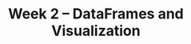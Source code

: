 ---
title: Week 2 – DataFrames and Visualization
weekNumber: 2
days:
    - date: 2025-1-13
      events: 
        - name: LEC 4
          type: lecture
          title: DataFrames
          url:
          html:
          podcast:
          readings:
            - name: BPD 9
              url: https://notes.dsc10.com/02-data_sets/accessing.html
          keywords: read_csv, .get, .assign, .sort_values, .iloc, .loc, .set_index, US states
        - name: DISC 2
          type: disc
          title: Practice Problems
          url:
    - date: 2025-1-15
      events: 
        - name: LEC 5
          type: lecture
          title: Querying and Grouping
          url:
          html:
          podcast:
          readings:
            - name: BPD 10-11
              url: https://notes.dsc10.com/02-data_sets/querying.html
          keywords: Booleans, querying, .shape, &, |, .take, .groupby, aggregation, .drop
        - name: DISC 3
          type: disc
          title: Practice Problems
          url:
    - date: 2025-1-17
      events: 
        - name: LEC 6
          type: lecture
          title: Data Visualization
          url:
          html:
          podcast:
          readings:
            - name: CIT 7.0-7.1
              url: https://inferentialthinking.com/chapters/07/Visualization.html
          keywords: numerical vs. categorical, scatter plot, line plot, bar chart, exoplanets
    - date: 2025-1-18
      events:
        - name: LAB 1
          type: lab
          title: Arrays and DataFrames
          url:
---